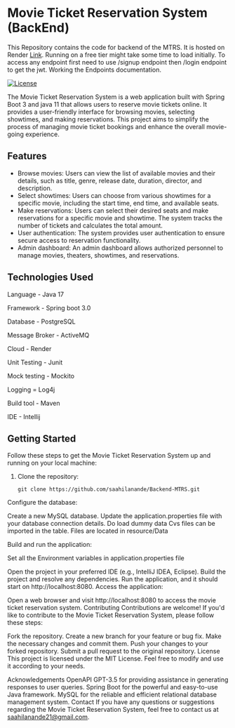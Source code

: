 # Movie Ticket Reservation System (BackEnd)
This Repository contains the code for backend of the MTRS. It is hosted on Render [Link](https://mtrs.onrender.com). Running on a free tier might take some time to load initially. To access any endpoint first need to use /signup endpoint then /login endpoint to get the jwt. Working the Endpoints documentation.

[![License](https://img.shields.io/badge/License-MIT-blue.svg)](https://opensource.org/licenses/MIT)

The Movie Ticket Reservation System is a web application built with Spring Boot 3 and java 11 that allows users to reserve movie tickets online. It provides a user-friendly interface for browsing movies, selecting showtimes, and making reservations. This project aims to simplify the process of managing movie ticket bookings and enhance the overall movie-going experience.

## Features

- Browse movies: Users can view the list of available movies and their details, such as title, genre, release date, duration, director, and description.
- Select showtimes: Users can choose from various showtimes for a specific movie, including the start time, end time, and available seats.
- Make reservations: Users can select their desired seats and make reservations for a specific movie and showtime. The system tracks the number of tickets and calculates the total amount.
- User authentication: The system provides user authentication to ensure secure access to reservation functionality.
- Admin dashboard: An admin dashboard allows authorized personnel to manage movies, theaters, showtimes, and reservations.

## Technologies Used

Language - Java 17

Framework - Spring boot 3.0

Database - PostgreSQL

Message Broker - ActiveMQ

Cloud - Render

Unit Testing - Junit

Mock testing - Mockito

Logging = Log4j

Build tool - Maven

IDE - Intellij

## Getting Started

Follow these steps to get the Movie Ticket Reservation System up and running on your local machine:

1. Clone the repository:

   ```shell
   git clone https://github.com/saahilanande/Backend-MTRS.git
   
Configure the database:

Create a new MySQL database.
Update the application.properties file with your database connection details.
Do load dummy data Cvs files can be imported in the table. Files are located in resource/Data 

Build and run the application:

Set all the Environment variables in application.properties file

Open the project in your preferred IDE (e.g., IntelliJ IDEA, Eclipse).
Build the project and resolve any dependencies.
Run the application, and it should start on http://localhost:8080.
Access the application:

Open a web browser and visit http://localhost:8080 to access the movie ticket reservation system.
Contributing
Contributions are welcome! If you'd like to contribute to the Movie Ticket Reservation System, please follow these steps:

Fork the repository.
Create a new branch for your feature or bug fix.
Make the necessary changes and commit them.
Push your changes to your forked repository.
Submit a pull request to the original repository.
License
This project is licensed under the MIT License. Feel free to modify and use it according to your needs.

Acknowledgements
OpenAPI GPT-3.5 for providing assistance in generating responses to user queries.
Spring Boot for the powerful and easy-to-use Java framework.
MySQL for the reliable and efficient relational database management system.
Contact
If you have any questions or suggestions regarding the Movie Ticket Reservation System, feel free to contact us at saahilanande21@gmail.com.

